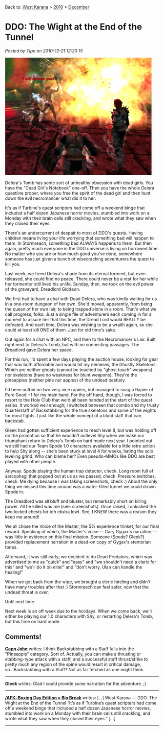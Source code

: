 Back to: [West Karana](/posts/westkarana.md) > [2010](/posts/2010/westkarana.md) > [December](./westkarana.md)
# DDO: The Wight at the End of the Tunnel

*Posted by Tipa on 2010-12-21 12:20:15*

[![](../../../uploads/2010/12/dndclient-2010-12-19-22-54-51-00-480x383.jpg "I will outlast you")](../../../uploads/2010/12/dndclient-2010-12-19-22-54-51-00.jpg)

Delera's Tomb has some sort of unhealthy obsession with dead girls. You have the "Dead Girl's Notebook" one-off. Then you have the whole Delera questline proper, where you free the spirit of the dead girl and then hunt down the evil necromancer what did it to her.

It's as if Turbine's quest scripters had come off a weekend binge that included a half dozen Japanese horror movies, stumbled into work on a Monday with their brain cells still crackling, and wrote what they saw when they closed their eyes.

There's an undercurrent of despair to most of DDO's quests. Having children means living your life worrying that something bad will happen to them. In Stormreach, something bad ALWAYS happens to them. But then again, pretty much everyone in the DDO universe is living on borrowed time. No matter who you are or how much good you've done, somewhere someone has just given a bunch of wisecracking adventurers the quest to kill you.

Last week, we freed Delera's shade from its eternal torment, but even released, she could find no peace. There could never be a rest for her while her tormentor still lived his unlife. Sunday, then, we took on the evil power of the graveyard, Dreadlord Giddeon.


We first had to have a chat with Dead Delera, who was kindly waiting for us in a one-room dungeon of her own. She'd moved, apparently, from being the queen of her own lair, to being trapped alone in a room. That's what we call progress, folks. Just a single file of adventurers each coming in for a moment to assure her that this time, the Dread Lord would REALLY be defeated. And each time, Delera was wishing to be a wraith again, so she could at least kill ONE of them. Just for old time's sake.

Out again for a chat with an NPC, and then to the Necromancer's Lair. Built right next to Delera's Tomb, but with no connecting passages. The Dreadlord gave Delera her space.

For this run, I'd spent a few days playing the auction house, looking for gear that was both affordable and would hit my nemeses, the Ghostly Skeletons. Which are neither ghosts (cannot be touched by "ghost touch" weapons) nor skeletons (have no weakness for blunt weapons). They're the pineapples (neither pine nor apples) of the undead bestiary.

I'd been outbid on two very nice rapiers, but managed to snag a Rapier of Pure Good +1 for my main hand. For the off hand, though, I was forced to resort to the Holy Club that we'd all been handed at the start of the quest series. It worked well enough; I switched between that combo and my trusty Quarterstaff of Backstabbing for the true skeletons and some of the wights for most fights. I just like the whole concept of a blunt staff that can backstab.

Gleek had gotten sufficient experience to reach level 8, but was holding off on the promotion so that he wouldn't outlevel Shy when we make our triumphant return to Delera's Tomb on hard mode next year. I pointed out we still had our Team Spode 1.0 characters available for a little retro action to help Shy along -- she's been stuck at level 4 for weeks, hating the solo leveling grind. Who can blame her? Even pseudo-MMOs like DDO are best played with other people.

Anyway. Spode playing the human trap detector, check. Long room full of sarcophagi that popped out at us as we passed, check. Pressure switches, check. Me dying because I was taking screenshots, check :) About the only thing we missed this time around was a water-filled tunnel we could drown Spode in.

The Dreadlord was all bluff and bluster, but remarkably short on killing power. All he killed was me (see: screenshots). Once raised, I unlocked the two locked chests for teh ekstra lewt. See, I KNEW there was a reason they keep me around!

We all chose the Voice of the Master, the 5% experience trinket, for our final reward. Speaking of which, the Master's voice -- Gary Gygax's narration -- was little in evidence on this final mission. Someone (Spode? Gleek?) provided replacement narration in a dead-on copy of Gygax's stentorian tones.

Afterward, it was still early; we decided to do Dead Predators, which was advertised to me as "quick" and "easy" and "we shouldn't need a cleric for this" and "we'll do it on elite!" and "don't worry, Ulan can handle the healing!"

When we got back from the wipe, we brought a cleric hireling and didn't have many troubles after that :) Stormreach can feel safer, now that the undead threat is over.

Until next time.

Next week is an off week due to the holidays. When we come back, we'll either be playing our 1.0 characters with Shy, or restarting Delera's Tomb, but this time on hard mode.


## Comments!

**[Capn John](http://capnjohnsblog.blogspot.com/)** writes: I think Backstabbing with a Staff falls into the "Pineapple" category. Sort of. Actually, you can make a thrusting or stabbing-type attack with a staff, and a successful staff thrust/strike to pretty much any region of the spine would result in critical damage, so...Backstabbing with a Staff? Not as far fetched as one might think.

---

**Gleek** writes: Glad I could provide some narration for the adventure. ;)

---

**[/AFK: Boxing Day Edition &laquo; Bio Break](http://biobreak.wordpress.com/2010/12/26/afk-boxing-day-edition/)** writes: [...] West Karana — DDO: The Wight at the End of the Tunnel “It’s as if Turbine’s quest scripters had come off a weekend binge that included a half dozen Japanese horror movies, stumbled into work on a Monday with their brain cells still crackling, and wrote what they saw when they closed their eyes.” [...]

---

